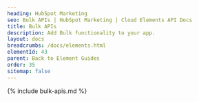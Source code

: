 ```yaml
---
heading: HubSpot Marketing
seo: Bulk APIs | HubSpot Marketing | Cloud Elements API Docs
title: Bulk APIs
description: Add Bulk functionality to your app.
layout: docs
breadcrumbs: /docs/elements.html
elementId: 43
parent: Back to Element Guides
order: 35
sitemap: false
---
```


{% include bulk-apis.md %}
